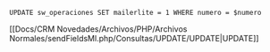 `UPDATE sw_operaciones SET mailerlite = 1 WHERE numero = $numero`

[[Docs/CRM Novedades/Archivos/PHP/Archivos Normales/sendFieldsMl.php/Consultas/UPDATE/UPDATE|UPDATE]]
